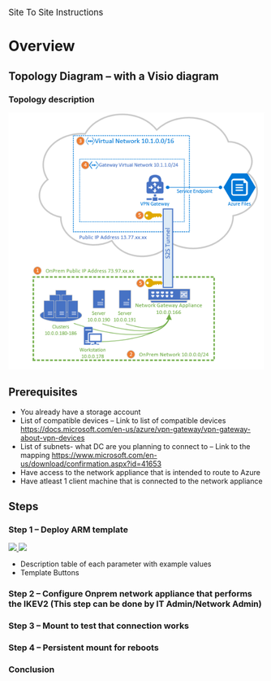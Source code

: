 <span style="font-size:larger;">Site To Site Instructions</span> 

# Overview
## Topology Diagram – with a Visio diagram
### Topology description
![VPN topology](./images/site2sitetopology.png)
## Prerequisites 
* You already have a storage account
* List of compatible devices – Link to list of compatible devices
    https://docs.microsoft.com/en-us/azure/vpn-gateway/vpn-gateway-about-vpn-devices
* List of subnets- what DC are you planning to connect to – Link to the mapping
    https://www.microsoft.com/en-us/download/confirmation.aspx?id=41653
* Have access to the network appliance  that is intended to route to Azure
* Have atleast 1 client machine that is connected to the network appliance
## Steps
### Step 1 – Deploy ARM template

<a href="https://portal.azure.com/#create/Microsoft.Template/uri/https%3A%2F%2Fraw.githubusercontent.com%2FRenaShahMSFT%2FSiteToSiteVPN%2Fmaster%2Fazuredeploy.json" target="_blank">
    <img src="http://azuredeploy.net/deploybutton.png"/>
</a>
<a href="http://armviz.io/#/?load=https%3A%2F%2Fraw.githubusercontent.com%2FRenaShahMSFT%2FSiteToSiteVPN%2Fmaster%2Fazuredeploy.json" target="_blank">
    <img src="http://armviz.io/visualizebutton.png"/>
</a>

* Description table of each parameter with example values
* Template Buttons
### Step 2 – Configure Onprem network appliance that performs the IKEV2 (This step can be done by IT Admin/Network Admin)
### Step 3 – Mount to test that connection works
### Step 4 – Persistent mount for reboots
### Conclusion
